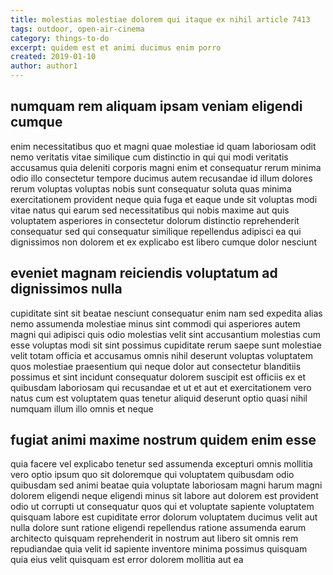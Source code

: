 ```yaml
---
title: molestias molestiae dolorem qui itaque ex nihil article 7413
tags: outdoor, open-air-cinema
category: things-to-do
excerpt: quidem est et animi ducimus enim porro
created: 2019-01-10
author: author1
---
```


## numquam rem aliquam ipsam veniam eligendi cumque

enim necessitatibus quo et magni quae molestiae id quam laboriosam odit nemo veritatis vitae similique cum distinctio in qui qui modi veritatis accusamus quia deleniti corporis magni enim et consequatur rerum minima odio illo consectetur tempore ducimus autem recusandae id illum dolores rerum voluptas voluptas nobis sunt consequatur soluta quas minima exercitationem provident neque quia fuga et eaque unde sit voluptas modi vitae natus qui earum sed necessitatibus qui nobis maxime aut quis voluptatem asperiores in consectetur dolorum distinctio reprehenderit consequatur sed qui consequatur similique repellendus adipisci ea qui dignissimos non dolorem et ex explicabo est libero cumque dolor nesciunt

## eveniet magnam reiciendis voluptatum ad dignissimos nulla

cupiditate sint sit beatae nesciunt consequatur enim nam sed expedita alias nemo assumenda molestiae minus sint commodi qui asperiores autem magni qui adipisci quis odio molestias velit sint accusantium molestias cum esse voluptas modi sit sint possimus cupiditate rerum saepe sunt molestiae velit totam officia et accusamus omnis nihil deserunt voluptas voluptatem quos molestiae praesentium qui neque dolor aut consectetur blanditiis possimus et sint incidunt consequatur dolorem suscipit est officiis ex et quibusdam laboriosam qui recusandae et ut et aut et exercitationem vero natus cum est voluptatem quas tenetur aliquid deserunt optio quasi nihil numquam illum illo omnis et neque

## fugiat animi maxime nostrum quidem enim esse

quia facere vel explicabo tenetur sed assumenda excepturi omnis mollitia vero optio ipsum quo sit doloremque qui voluptatem quibusdam odio quibusdam sed animi beatae quia voluptate laboriosam magni harum magni dolorem eligendi neque eligendi minus sit labore aut dolorem est provident odio ut corrupti ut consequatur quos qui et voluptate sapiente voluptatem quisquam labore est cupiditate error dolorum voluptatem ducimus velit aut nulla dolore sunt ratione eligendi repellendus ratione assumenda earum architecto quisquam reprehenderit in nostrum aut libero sit omnis rem repudiandae quia velit id sapiente inventore minima possimus quisquam quia eius velit quisquam est error dolorem mollitia aut ea
